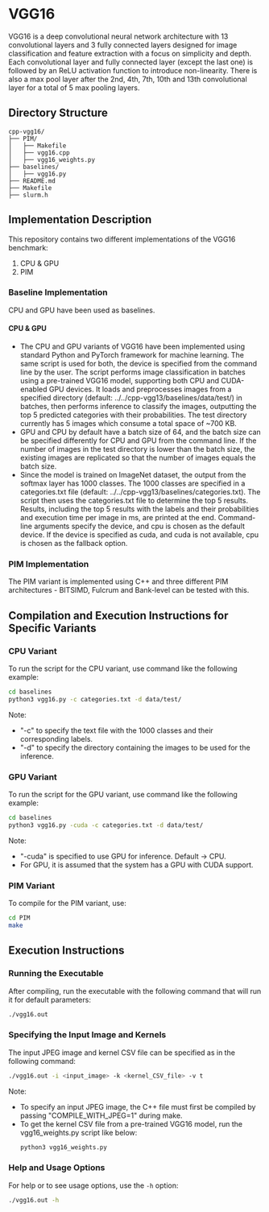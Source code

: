 # VGG16 

VGG16 is a deep convolutional neural network architecture with 13 convolutional layers and 3 fully connected layers designed for image classification and feature extraction with a focus on simplicity and depth. Each convolutional layer and fully connected layer (except the last one) is followed by an ReLU activation function to introduce non-linearity. There is also a max pool layer after the 2nd, 4th, 7th, 10th and 13th convolutional layer for a total of 5 max pooling layers.

## Directory Structure
```
cpp-vgg16/
├── PIM/
│   ├── Makefile
│   ├── vgg16.cpp
│   ├── vgg16_weights.py
├── baselines/
│   ├── vgg16.py
├── README.md
├── Makefile
├── slurm.h
```

## Implementation Description

This repository contains two different implementations of the VGG16 benchmark:
1. CPU & GPU
2. PIM

### Baseline Implementation

CPU and GPU have been used as baselines.

#### CPU & GPU

* The CPU and GPU variants of VGG16 have been implemented using standard Python and PyTorch framework for machine learning. The same script is used for both, the device is specified from the command line by the user. The script performs image classification in batches using a pre-trained VGG16 model, supporting both CPU and CUDA-enabled GPU devices. It loads and preprocesses images from a specified directory (default: ../../cpp-vgg13/baselines/data/test/) in batches, then performs inference to classify the images, outputting the top 5 predicted categories with their probabilities. The test directory currently has 5 images which consume a total space of ~700 KB. 
* GPU and CPU by default have a batch size of 64, and the batch size can be specified differently for CPU and GPU from the command line. If the number of images in the test directory is lower than the batch size, the existing images are replicated so that the number of images equals the batch size.
* Since the model is trained on ImageNet dataset, the output from the softmax layer has 1000 classes. The 1000 classes are specified in a categories.txt file (default: ../../cpp-vgg13/baselines/categories.txt). The script then uses the categories.txt file to determine the top 5 results. Results, including the top 5 results with the labels and their probabilities and execution time per image in ms, are printed at the end. Command-line arguments specify the device, and cpu is chosen as the default device. If the device is specified as cuda, and cuda is not available, cpu is chosen as the fallback option.

### PIM Implementation

The PIM variant is implemented using C++ and three different PIM architectures - BITSIMD, Fulcrum and Bank-level can be tested with this. 
  
## Compilation and Execution Instructions for Specific Variants

### CPU Variant

To run the script for the CPU variant, use command like the following example:

```bash
cd baselines
python3 vgg16.py -c categories.txt -d data/test/ 
```
Note: 
 * "-c" to specify the text file with the 1000 classes and their corresponding labels.
 * "-d" to specify the directory containing the images to be used for the inference.
 
### GPU Variant

To run the script for the GPU variant, use command like the following example:

```bash
cd baselines
python3 vgg16.py -cuda -c categories.txt -d data/test/
```
Note: 
 * "-cuda" is specified to use GPU for inference. Default -> CPU.
 * For GPU, it is assumed that the system has a GPU with CUDA support.

### PIM Variant

To compile for the PIM variant, use:

```bash
cd PIM
make
```

## Execution Instructions

### Running the Executable

After compiling, run the executable with the following command that will run it for default parameters:

```bash
./vgg16.out
```

### Specifying the Input Image and Kernels

The input JPEG image and kernel CSV file can be specified as in the following command:

```bash
./vgg16.out -i <input_image> -k <kernel_CSV_file> -v t  
```
Note: 
* To specify an input JPEG image, the C++ file must first be compiled by passing "COMPILE_WITH_JPEG=1" during make.
* To get the kernel CSV file from a pre-trained VGG16 model, run the vgg16_weights.py script like below:
  ```bash
  python3 vgg16_weights.py
  ```

### Help and Usage Options

For help or to see usage options, use the `-h` option:

```bash
./vgg16.out -h
```
